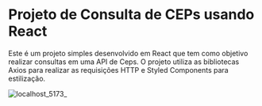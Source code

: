 # Projeto de Consulta de CEPs usando React

<p>Este é um projeto simples desenvolvido em React que tem como objetivo realizar consultas em uma API de Ceps. O projeto utiliza as bibliotecas Axios para realizar as requisições HTTP e Styled Components para estilização.
 
![localhost_5173_](https://github.com/pachecx/Buscador_de_Cep/assets/112892819/d981264c-3901-4f43-84b2-1c1eb070449c)

